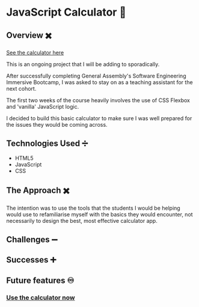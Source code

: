 # JavaScript Calculator 🧮


## Overview ✖️

[See the calculator here]()

This is an ongoing project that I will be adding to sporadically. 

After successfully completing General Assembly's Software Engineering Immersive Bootcamp, I was asked to stay on as a teaching assistant for the next cohort. 

The first two weeks of the course heavily involves the use of CSS Flexbox and 'vanilla' JavaScript logic. 

I decided to build this basic calculator to make sure I was well prepared for the issues they would be coming across. 



## Technologies Used ➗

- HTML5
- JavaScript
- CSS

## The Approach ✖️

The intention was to use the tools that the students I would be helping would use to refamiliarise myself with the basics they would encounter, not necessarily to design the best, most effective calculator app. 





## Challenges ➖
 



## Successes ➕





## Future features ♾






### [Use the calculator now]()

